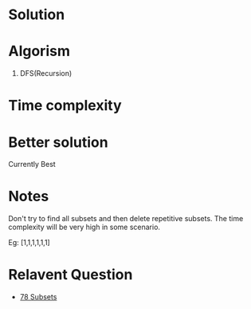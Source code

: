# Solution 


# Algorism 
1. DFS(Recursion)

# Time complexity


# Better solution 
Currently Best

# Notes
Don't try to find all subsets and then delete repetitive subsets. The time complexity will be very high in some scenario. 

Eg: [1,1,1,1,1,1] 

# Relavent Question
- [78 Subsets](https://github.com/Wanchunwei/leetcode/blob/master/notes/Subsets.md)


